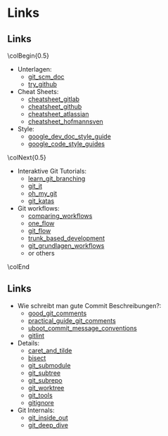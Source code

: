 Links
=====


Links
-----

[git_scm_doc]: https://git-scm.com/doc
[try_github]: https://try.github.io/

[cheatsheet_gitlab]: https://about.gitlab.com/images/press/git-cheat-sheet.pdf
[cheatsheet_github]: https://education.github.com/git-cheat-sheet-education.pdf
[cheatsheet_atlassian]: https://www.atlassian.com/git/tutorials/atlassian-git-cheatsheet
[cheatsheet_hofmannsven]: https://gist.github.com/hofmannsven/6814451

[google_dev_doc_style_guide]: https://developers.google.com/style
[google_code_style_guides]: https://developers.google.com/style/code-in-text#code-style-guides

[learn_git_branching]: https://learngitbranching.js.org
[git_it]: https://github.com/jlord/git-it-electron
[oh_my_git]: https://blinry.itch.io/oh-my-git
[git_katas]: https://github.com/eficode-academy/git-katas

[comparing_workflows]: https://www.atlassian.com/git/tutorials/comparing-workflows
[one_flow]: https://endoflineblog.com/oneflow-a-git-branching-model-and-workflow
[git_flow]: https://www.atlassian.com/de/git/tutorials/comparing-workflows/gitflow-workflow
[trunk_based_development]: https://trunkbaseddevelopment.com/
[git_grundlagen_workflows]: https://www.amazon.de/Git-Dezentrale-Versionsverwaltung-Grundlagen-Workflows/dp/3898648001

\colBegin{0.5}

* Unterlagen:
  * [git_scm_doc]
  * [try_github]
* Cheat Sheets:
  * [cheatsheet_gitlab]
  * [cheatsheet_github]
  * [cheatsheet_atlassian]
  * [cheatsheet_hofmannsven]
* Style:
  * [google_dev_doc_style_guide]
  * [google_code_style_guides]

\colNext{0.5}

* Interaktive Git Tutorials:
  * [learn_git_branching]
  * [git_it]
  * [oh_my_git]
  * [git_katas]
* Git workflows:
  * [comparing_workflows]
  * [one_flow]
  * [git_flow]
  * [trunk_based_development]
  * [git_grundlagen_workflows]
  * or others

\colEnd


Links
-----

[good_git_comments]: https://chris.beams.io/posts/git-commit/
[practical_guide_git_comments]: https://www.freecodecamp.org/news/writing-good-commit-messages-a-practical-guide/
[uboot_commit_message_conventions]: https://docs.u-boot.org/en/latest/#Commit_message_conventions
[gitlint]: https://jorisroovers.com/gitlint/

[caret_and_tilde]: https://stackoverflow.com/questions/2221658/whats-the-difference-between-head-and-head-in-git
[bisect]: https://git-scm.com/docs/git-bisect
[git_submodule]: https://git-scm.com/docs/git-submodule
[git_subtree]: https://www.atlassian.com/git/tutorials/git-subtree
[git_subrepo]: https://github.com/ingydotnet/git-subrepo
[git_worktree]: https://git-scm.com/docs/git-worktree
[git_tools]: https://github.com/langchr86/git-tools
[gitignore]: https://github.com/github/gitignore

[git_inside_out]: https://codewords.recurse.com/issues/two/git-from-the-inside-out
[git_deep_dive]: https://www.youtube.com/watch?v=YWX-taj2iH0

* Wie schreibt man gute Commit Beschreibungen?:
  * [good_git_comments]
  * [practical_guide_git_comments]
  * [uboot_commit_message_conventions]
  * [gitlint]
* Details:
  * [caret_and_tilde]
  * [bisect]
  * [git_submodule]
  * [git_subtree]
  * [git_subrepo]
  * [git_worktree]
  * [git_tools]
  * [gitignore]
* Git Internals:
  * [git_inside_out]
  * [git_deep_dive]

